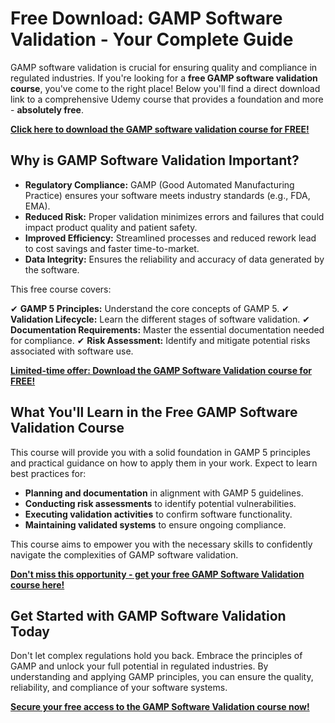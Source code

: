# Free Download: GAMP Software Validation - Your Complete Guide

GAMP software validation is crucial for ensuring quality and compliance in regulated industries. If you're looking for a **free GAMP software validation course**, you've come to the right place! Below you'll find a direct download link to a comprehensive Udemy course that provides a foundation and more - **absolutely free**.

[**Click here to download the GAMP software validation course for FREE!**](https://udemywork.com/gamp-software-validation)

## Why is GAMP Software Validation Important?

*   **Regulatory Compliance:** GAMP (Good Automated Manufacturing Practice) ensures your software meets industry standards (e.g., FDA, EMA).
*   **Reduced Risk:** Proper validation minimizes errors and failures that could impact product quality and patient safety.
*   **Improved Efficiency:** Streamlined processes and reduced rework lead to cost savings and faster time-to-market.
*   **Data Integrity:** Ensures the reliability and accuracy of data generated by the software.

This free course covers:

✔  **GAMP 5 Principles:** Understand the core concepts of GAMP 5.
✔  **Validation Lifecycle:** Learn the different stages of software validation.
✔  **Documentation Requirements:** Master the essential documentation needed for compliance.
✔  **Risk Assessment:** Identify and mitigate potential risks associated with software use.

[**Limited-time offer: Download the GAMP Software Validation course for FREE!**](https://udemywork.com/gamp-software-validation)

## What You'll Learn in the Free GAMP Software Validation Course

This course will provide you with a solid foundation in GAMP 5 principles and practical guidance on how to apply them in your work. Expect to learn best practices for:

*   **Planning and documentation** in alignment with GAMP 5 guidelines.
*   **Conducting risk assessments** to identify potential vulnerabilities.
*   **Executing validation activities** to confirm software functionality.
*   **Maintaining validated systems** to ensure ongoing compliance.

This course aims to empower you with the necessary skills to confidently navigate the complexities of GAMP software validation.

[**Don't miss this opportunity - get your free GAMP Software Validation course here!**](https://udemywork.com/gamp-software-validation)

## Get Started with GAMP Software Validation Today

Don't let complex regulations hold you back. Embrace the principles of GAMP and unlock your full potential in regulated industries. By understanding and applying GAMP principles, you can ensure the quality, reliability, and compliance of your software systems.

[**Secure your free access to the GAMP Software Validation course now!**](https://udemywork.com/gamp-software-validation)
